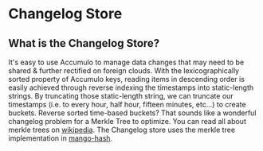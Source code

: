 # Changelog Store

## What is the Changelog Store?

It's easy to use Accumulo to manage data changes that may need to be shared & further rectified on foreign clouds. With the lexicographically sorted property of Accumulo keys, reading items in descending order is easily achieved through reverse indexing the timestamps into static-length strings. By truncating those static-length string, we can truncate our timestamps (i.e. to every hour, half hour, fifteen minutes, etc...) to create buckets. Reverse sorted time-based buckets? That sounds like a wonderful changelog problem for a Merkle Tree to optimize. You can read all about merkle trees on [wikipedia](http://en.wikipedia.org/wiki/Hash_tree). The Changelog store uses the merkle tree implementation in [mango-hash](https://github.com/calrissian/mango/tree/master/mango-core/src/main/java/org/calrissian/mango/hash/tree).
